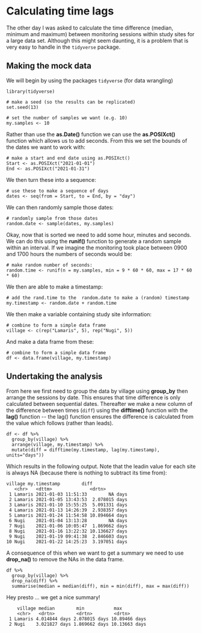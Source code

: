# Calculating time lags

The other day I was asked to calculate the time difference (median, minimum and maximum) between monitoring sessions within study sites for a large data set. Although this might seem daunting, it is a problem that is very easy to handle in the `tidyverse` package.
 
## Making the mock data

We will begin by using the packages `tidyverse` (for data wrangling)

    library(tidyverse)

    # make a seed (so the results can be replicated)
    set.seed(13)

    # set the number of samples we want (e.g. 10)
    my.samples <- 10

Rather than use the **as.Date()** function we can use the **as.POSIXct()** function which allows us to add seconds. From this we set the bounds of the dates we want to work with:

    # make a start and end date using as.POSIXct()
    Start <- as.POSIXct("2021-01-01")
    End <- as.POSIXct("2021-01-31")

We then turn these into a sequence:

    # use these to make a sequence of days
    dates <- seq(from = Start, to = End, by = "day")

We can then randomly sample those dates:

    # randomly sample from those dates
    random.date <- sample(dates, my.samples)

Okay, now that is sorted we need to add some hour, minutes and seconds. We can do this using the **runif()** function to generate a random sample within an interval. 
If we imagine the monitoring took place between 0900 and 1700 hours the numbers of seconds would be:

    # make random number of seconds:
    random.time <- runif(n = my.samples, min = 9 * 60 * 60, max = 17 * 60 * 60)
    
We then are able to make a timestamp:

    # add the rand.time to the  random.date to make a (random) timestamp
    my.timestamp <- random.date + random.time

We then make a variable containing study site information:

    # combine to form a simple data frame
    village <- c(rep("Lamaris", 5), rep("Nugi", 5))

And make a data frame from these:

    # combine to form a simple data frame
    df <- data.frame(village, my.timestamp)

## Undertaking the analysis

From here we first need to group the data by village using **group_by** then arrange the sessions by date. This ensures that time difference is only calculated between sequential dates. Thereafter we make a new column of the difference between times (`diff`) using the **difftime()** function with the **lag()** function  -- the lag() function ensures the difference is calculated from the value which follows (rather than leads).

    df <- df %>%
      group_by(village) %>%
      arrange(village, my.timestamp) %>%
      mutate(diff = difftime(my.timestamp, lag(my.timestamp), units="days"))
      
Which results in the following output. Note that the leadin value for each site is always NA (because there is nothing to subtract its time from):

    village my.timestamp        diff          
       <chr>   <dttm>              <drtn>        
     1 Lamaris 2021-01-03 11:51:33        NA days
     2 Lamaris 2021-01-05 13:43:53  2.078015 days
     3 Lamaris 2021-01-10 15:55:25  5.091331 days
     4 Lamaris 2021-01-13 14:26:39  2.938357 days
     5 Lamaris 2021-01-24 11:54:58 10.894664 days
     6 Nugi    2021-01-04 13:13:28        NA days
     7 Nugi    2021-01-06 10:05:47  1.869662 days
     8 Nugi    2021-01-16 13:22:32 10.136627 days
     9 Nugi    2021-01-19 09:41:38  2.846603 days
    10 Nugi    2021-01-22 14:25:23  3.197051 days

A consequence of this when we want to get a summary we need to use **drop_na()** to remove the NAs in the data frame.

    df %>%
      group_by(village) %>%
      drop_na(diff) %>%
      summarise(median = median(diff), min = min(diff), max = max(diff))
      
Hey presto ... we get a nice summary!
    
        village median        min           max          
        <chr>   <drtn>        <drtn>        <drtn>       
     1 Lamaris 4.014844 days 2.078015 days 10.89466 days
     2 Nugi    3.021827 days 1.869662 days 10.13663 days
